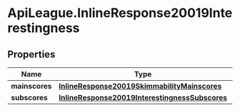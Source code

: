 # ApiLeague.InlineResponse20019Interestingness

## Properties

Name | Type | Description | Notes
------------ | ------------- | ------------- | -------------
**mainscores** | [**InlineResponse20019SkimmabilityMainscores**](InlineResponse20019SkimmabilityMainscores.md) |  | [optional] 
**subscores** | [**InlineResponse20019InterestingnessSubscores**](InlineResponse20019InterestingnessSubscores.md) |  | [optional] 


